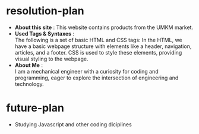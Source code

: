 # resolution-plan
 
*  **About this site** : This website contains products from the UMKM market.
*  **Used Tags & Syntaxes** :  
  The following is a set of basic HTML and CSS tags: In the HTML, we have a basic webpage structure with elements like a header, navigation, articles, and a footer. CSS is used to style these elements, providing visual styling to the webpage.
*  **About Me** :  
  I am a mechanical engineer with a curiosity for coding and programming, eager to explore the intersection of engineering and technology.
  
# future-plan

* Studying Javascript and other coding diciplines
